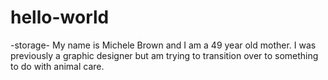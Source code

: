 # hello-world
-storage-
My name is Michele Brown and I am a 49 year old mother. I was previously a graphic designer but am trying to transition over to something to do with animal care.
